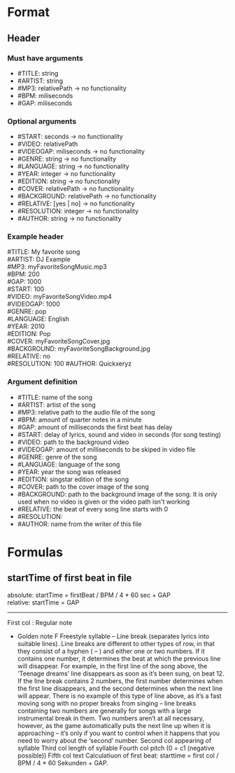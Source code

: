 # Format
## Header
### Must have arguments
- #TITLE: string
- #ARTIST: string
- #MP3: relativePath -> no functionality
- #BPM: miliseconds
- #GAP: miliseconds

### Optional arguments 
- #START: seconds -> no functionality
- #VIDEO: relativePath
- #VIDEOGAP: miliseconds -> no functionality
- #GENRE: string -> no functionality
- #LANGUAGE: string -> no functionality
- #YEAR: integer -> no functionality
- #EDITION: string -> no functionality
- #COVER: relativePath -> no functionality
- #BACKGROUND: relativePath -> no functionality
- #RELATIVE: [yes | no] -> no functionality
- #RESOLUTION: integer -> no functionality
- #AUTHOR: string -> no functionality

### Example header
#TITLE: My favorite song\
#ARTIST: DJ Example\
#MP3: myFavoriteSongMusic.mp3\
#BPM: 200\
#GAP: 1000\
#START: 100\
#VIDEO: myFavoriteSongVideo.mp4\
#VIDEOGAP: 1000\
#GENRE: pop\
#LANGUAGE: English\
#YEAR: 2010\
#EDITION: Pop\
#COVER: myFavoriteSongCover.jpg\
#BACKGROUND: myFavoriteSongBackground.jpg\
#RELATIVE: no\
#RESOLUTION: 100
#AUTHOR: Quickxeryz

### Argument definition
- #TITLE: name of the song
- #ARTIST: artist of the song
- #MP3: relative path to the audio file of the song
- #BPM: amount of quarter notes in a minute
- #GAP: amount of milliseconds the first beat has delay 
- #START: delay of lyrics, sound and video in seconds (for song testing)
- #VIDEO: path to the background video
- #VIDEOGAP: amount of milliseconds to be skiped in video file
- #GENRE: genre of the song
- #LANGUAGE: language of the song
- #YEAR: year the song was released
- #EDITION: singstar edition of the song
- #COVER: path to the cover image of the song
- #BACKGROUND: path to the background image of the song. It is only used when no video is given or the video path isn't working
- #RELATIVE: the beat of every song line starts with 0 
- #RESOLUTION:
- #AUTHOR: name from the writer of this file

# Formulas
## startTime of first beat in file
absolute: startTime = firstBeat / BPM / 4 * 60 sec + GAP\
relative: startTime = GAP

-----------------------------------------------------------
First col
: Regular note
* Golden note
F Freestyle syllable
– Line break (separates lyrics into suitable lines).
Line breaks are different to other types of row, in that they consist of a hyphen ( – ) and either one or two numbers. If it contains one number, it determines the beat at which the previous line will disappear. For example, in the first line of the song above, the ‘Teenage dreams’ line disappears as soon as it’s been sung, on beat 12. If the line break contains 2 numbers, the first number determines when the first line disappears, and the second determines when the next line will appear. There is no example of this type of line above, as it’s a fast moving song with no proper breaks from singing – line breaks containing two numbers are generally for songs with a large instrumental break in them. Two numbers aren’t at all necessary, however, as the game automatically puts the next line up when it is approaching – it’s only if you want to control when it happens that you need to worry about the ‘second’ number.
Second col
appearing of syllable
Third col
length of syllable
Fourth col
pitch (0 = c1 (negative possible))
Fifth col
text 
Calculatiuon of first beat: starttime = first col / BPM / 4 * 60 Sekunden + GAP.
